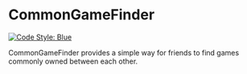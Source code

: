 # CommonGameFinder

[![Code Style: Blue](https://img.shields.io/badge/code%20style-blue-4495d1.svg)](https://github.com/invenia/BlueStyle)

CommonGameFinder provides a simple way for friends to find games commonly owned between each other.

